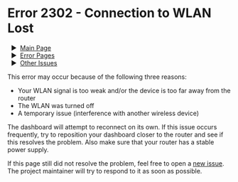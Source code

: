 # Error 2302 - Connection to WLAN Lost

&nbsp;&nbsp;▶ &nbsp;[Main Page](../)  
&nbsp;&nbsp;▶ &nbsp;[Error Pages](../errors)  
&nbsp;&nbsp;▶ &nbsp;[Other Issues](https://github.com/smolinde/iot-dashboard/issues)

This error may occur because of the following three reasons:
- Your WLAN signal is too weak and/or the device is too far away from the router
- The WLAN was turned off
- A temporary issue (interference with another wireless device)

The dashboard will attempt to reconnect on its own. If this issue occurs frequently, try to reposition your dashboard closer to the router and see if this resolves the problem. Also make sure that your router has a stable power supply.

If this page still did not resolve the problem, feel free to open a [new issue](https://github.com/smolinde/iot-dashboard/issues/new?template=BLANK_ISSUE). The project maintainer will try to respond to it as soon as possible.